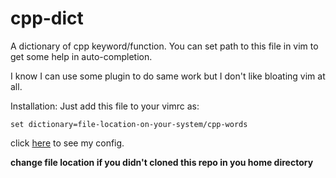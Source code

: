 # cpp-dict
A dictionary of cpp keyword/function. You can set path to this file in vim to get some help in auto-completion.

I know I can use some plugin to do same work but I don't like bloating vim at all.

Installation:
Just add this file to your vimrc as:

```
set dictionary=file-location-on-your-system/cpp-words
```

click [here](https://github.com/offamitkumar/dot_files/blob/5bcc08d5271aa9f544c023ced5ac3e2068f1e0dd/.vimrc#L6) to see my config.

__change file location if you didn't cloned this repo in you home directory__
